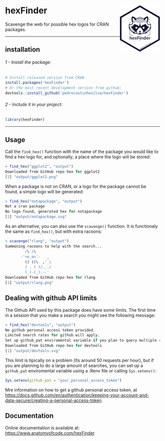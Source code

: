 # hexFinder <img src="man/figures/logo.svg" align="right" alt="" width="130" />
<!-- badges: start -->
<!--
[![R-CMD-check](https://github.com/pedrocoutinhosilva/hexFinder/workflows/R-CMD-check/badge.svg)](https://CRAN.R-project.org/package=hexFinder)
[![Codecov test coverage](https://codecov.io/gh/pedrocoutinhosilva/hexFinder/branch/main/graph/badge.svg)](https://app.codecov.io/gh/pedrocoutinhosilva/hexFinder?branch=main)
[![cranlogs](https://www.r-pkg.org/badges/version/hexFinder)](https://CRAN.R-project.org/package=hexFinder)
[![cranlogs](https://cranlogs.r-pkg.org/badges/hexFinder)](https://CRAN.R-project.org/package=hexFinder)
[![total](https://cranlogs.r-pkg.org/badges/grand-total/hexFinder)](https://CRAN.R-project.org/package=hexFinder)
-->
<!-- badges: end -->

Scavenge the web for possible hex logos for CRAN packages.

---

## installation
###### 1 - Install the package:

```R
# Install released version from CRAN
install.packages('hexFinder')
# Or the most recent development version from github:
devtools::install_github('pedrocoutinhosilva/hexFinder')
```

###### 2 - Include it in your project:
```R
library(hexFinder)
```

---

## Usage

Call the `find_hex()` function with the name of the package you would like to find a hex logo for, and optionally, a place where the logo will be stored:
```R
> find_hex("ggplot2", "output")
Downloaded from GitHub repo hex for ggplot2
[1] "output/ggplot2.png"
```

When a package is not on CRAN, or a logo for the package cannot be found, a simple logo will be generated:
```R
> find_hex("notapackage", "output")
Not a cran package
No logo found, generated hex for notapackage
[1] "output/notapackage.svg"
```

As an alternative, you can also use the `scavenge()` function. It is functionaly the same as `find_hex()`, but with extra racoons:
```R
> scavenge("rlang", "output")
Summoning racoons to help with the search...
         /\ /\
       -'<o_o>'-   _
         () ()\  ,'_\
         ( . ) )/._./
         (_)-(_).--'
Downloaded from GitHub repo hex for rlang
[1] "output/rlang.png"
```

## Dealing with github API limits

The Github API used by this package does have some limits. The first time in a session that you make a search you might see the following message:
```R
> find_hex("devtools", "output")
No github personal access token provided.
Limited search rates for github will apply.
Set up github_pat enviromental variable if you plan to query multiple repos in a short time
Downloaded from GitHub repo hex for devtools
[1] "output/devtools.svg"
```
This limit is tipically on a problem (Its around 50 requests per hour), but if you are planning to do a large amount of searches, you can set up a `github_pat` enviromental variable using a .Renv file or calling `Sys.setenv()`:
```R
Sys.setenv(github_pat = "your_personal_access_token")
```

Mre information on how to get a github personal access token, at https://docs.github.com/en/authentication/keeping-your-account-and-data-secure/creating-a-personal-access-token.

## Documentation

Online documentation is available at: https://www.anatomyofcode.com/hexFinder